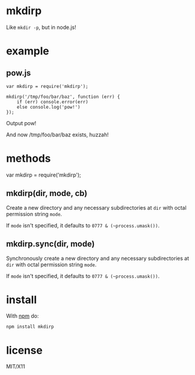 mkdirp
======

Like `mkdir -p`, but in node.js!

example
=======

pow.js
------
    var mkdirp = require('mkdirp');

    mkdirp('/tmp/foo/bar/baz', function (err) {
        if (err) console.error(err)
        else console.log('pow!')
    });

Output
    pow!

And now /tmp/foo/bar/baz exists, huzzah!

methods
=======

var mkdirp = require('mkdirp');

mkdirp(dir, mode, cb)
---------------------

Create a new directory and any necessary subdirectories at `dir` with octal
permission string `mode`.

If `mode` isn't specified, it defaults to `0777 & (~process.umask())`.

mkdirp.sync(dir, mode)
----------------------

Synchronously create a new directory and any necessary subdirectories at `dir`
with octal permission string `mode`.

If `mode` isn't specified, it defaults to `0777 & (~process.umask())`.

install
=======

With [npm](http://npmjs.org) do:

    npm install mkdirp

license
=======

MIT/X11
